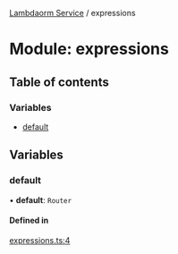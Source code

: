 [Lambdaorm Service](../README.md) / expressions

# Module: expressions

## Table of contents

### Variables

- [default](expressions.md#default)

## Variables

### default

• **default**: `Router`

#### Defined in

[expressions.ts:4](https://github.com/FlavioLionelRita/lambda-orm-svc/blob/f1d4370/src/api/routes/expressions.ts#L4)
